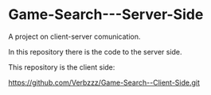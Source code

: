 # Game-Search---Server-Side

A project on client-server comunication.

In this repository there is the code to the server side.

This repository is the client side:

https://github.com/Verbzzz/Game-Search--Client-Side.git
